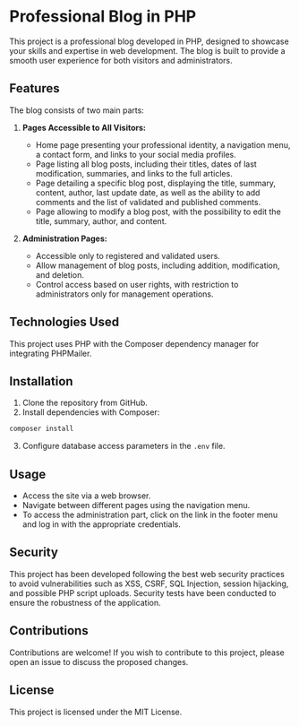 # Professional Blog in PHP

This project is a professional blog developed in PHP, designed to showcase your skills and expertise in web development. The blog is built to provide a smooth user experience for both visitors and administrators.

## Features

The blog consists of two main parts:

1. **Pages Accessible to All Visitors:**
   - Home page presenting your professional identity, a navigation menu, a contact form, and links to your social media profiles.
   - Page listing all blog posts, including their titles, dates of last modification, summaries, and links to the full articles.
   - Page detailing a specific blog post, displaying the title, summary, content, author, last update date, as well as the ability to add comments and the list of validated and published comments.
   - Page allowing to modify a blog post, with the possibility to edit the title, summary, author, and content.

2. **Administration Pages:**
   - Accessible only to registered and validated users.
   - Allow management of blog posts, including addition, modification, and deletion.
   - Control access based on user rights, with restriction to administrators only for management operations.

## Technologies Used

This project uses PHP with the Composer dependency manager for integrating PHPMailer.

## Installation

1. Clone the repository from GitHub.
2. Install dependencies with Composer:

```bash
composer install
```

3. Configure database access parameters in the `.env` file.

## Usage

- Access the site via a web browser.
- Navigate between different pages using the navigation menu.
- To access the administration part, click on the link in the footer menu and log in with the appropriate credentials.

## Security

This project has been developed following the best web security practices to avoid vulnerabilities such as XSS, CSRF, SQL Injection, session hijacking, and possible PHP script uploads. Security tests have been conducted to ensure the robustness of the application.

## Contributions

Contributions are welcome! If you wish to contribute to this project, please open an issue to discuss the proposed changes.

## License

This project is licensed under the MIT License.
